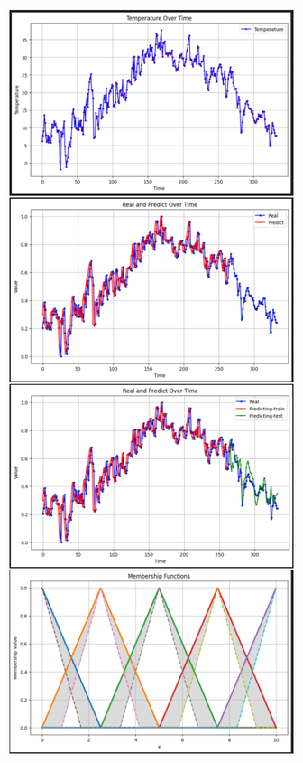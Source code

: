 ![Temperature Over Time Dataset Plot](image.png)
![Real and Predicted Temperature](image-1.png)
![Testing Model](image-2.png)
![Membership Functions-Upper Bound and Lower Bounds](image-3.png)